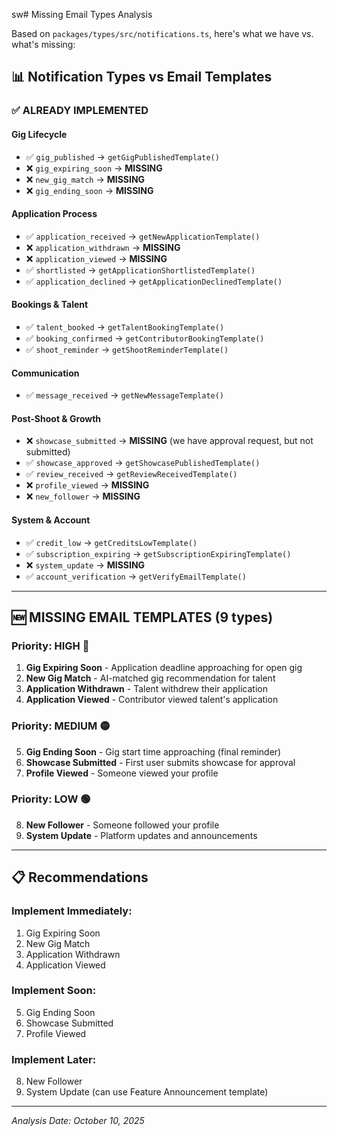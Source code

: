 sw# Missing Email Types Analysis

Based on `packages/types/src/notifications.ts`, here's what we have vs. what's missing:

## 📊 Notification Types vs Email Templates

### ✅ ALREADY IMPLEMENTED

#### **Gig Lifecycle**
- ✅ `gig_published` → `getGigPublishedTemplate()`
- ❌ `gig_expiring_soon` → **MISSING**
- ❌ `new_gig_match` → **MISSING**
- ❌ `gig_ending_soon` → **MISSING**

#### **Application Process**
- ✅ `application_received` → `getNewApplicationTemplate()`
- ❌ `application_withdrawn` → **MISSING**
- ❌ `application_viewed` → **MISSING**
- ✅ `shortlisted` → `getApplicationShortlistedTemplate()`
- ✅ `application_declined` → `getApplicationDeclinedTemplate()`

#### **Bookings & Talent**
- ✅ `talent_booked` → `getTalentBookingTemplate()`
- ✅ `booking_confirmed` → `getContributorBookingTemplate()`
- ✅ `shoot_reminder` → `getShootReminderTemplate()`

#### **Communication**
- ✅ `message_received` → `getNewMessageTemplate()`

#### **Post-Shoot & Growth**
- ❌ `showcase_submitted` → **MISSING** (we have approval request, but not submitted)
- ✅ `showcase_approved` → `getShowcasePublishedTemplate()`
- ✅ `review_received` → `getReviewReceivedTemplate()`
- ❌ `profile_viewed` → **MISSING**
- ❌ `new_follower` → **MISSING**

#### **System & Account**
- ✅ `credit_low` → `getCreditsLowTemplate()`
- ✅ `subscription_expiring` → `getSubscriptionExpiringTemplate()`
- ❌ `system_update` → **MISSING**
- ✅ `account_verification` → `getVerifyEmailTemplate()`

---

## 🆕 MISSING EMAIL TEMPLATES (9 types)

### Priority: HIGH 🔴

1. **Gig Expiring Soon** - Application deadline approaching for open gig
2. **New Gig Match** - AI-matched gig recommendation for talent
3. **Application Withdrawn** - Talent withdrew their application
4. **Application Viewed** - Contributor viewed talent's application

### Priority: MEDIUM 🟡

5. **Gig Ending Soon** - Gig start time approaching (final reminder)
6. **Showcase Submitted** - First user submits showcase for approval
7. **Profile Viewed** - Someone viewed your profile

### Priority: LOW 🟢

8. **New Follower** - Someone followed your profile
9. **System Update** - Platform updates and announcements

---

## 📋 Recommendations

### Implement Immediately:
1. Gig Expiring Soon
2. New Gig Match  
3. Application Withdrawn
4. Application Viewed

### Implement Soon:
5. Gig Ending Soon
6. Showcase Submitted
7. Profile Viewed

### Implement Later:
8. New Follower
9. System Update (can use Feature Announcement template)

---

_Analysis Date: October 10, 2025_

